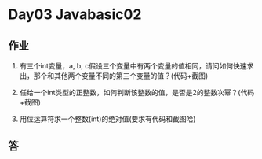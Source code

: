 # Day03 Javabasic02

## 作业  
1. 有三个int变量，a, b, c假设三个变量中有两个变量的值相同，请问如何快速求出，那个和其他两个变量不同的第三个变量的值？(代码+截图)

2. 任给一个int类型的正整数，如何判断该整数的值，是否是2的整数次幂？(代码+截图)

3. 用位运算符求一个整数(int)的绝对值(要求有代码和截图哈)

## 答

